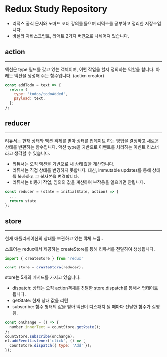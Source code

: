 # Redux Study Repository

- 리덕스 공식 문서와 노마드 코더 강의를 들으며 리덕스를 공부하고 정리한 저장소입니다.
- 바닐라 자바스크립트, 리액트 2가지 버전으로 나뉘어져 있습니다.

## action

---

액션은 type 필드를 갖고 있는 객체이며, 어떤 작업을 할지 정의하는 역할을 합니다.
아래는 액션을 생성해 주는 함수입니다. (action creator)

```js
const addTodo = text => {
  return {
    type: 'todos/todoAdded',
    payload: text,
  };
};
```

## reducer

---

리듀서는 현재 상태와 액션 객체를 받아 상태를 업데이트 하는 방법을 결정하고 새로운 상태를 반환하는 함수입니다. 액션 type을 기반으로 이벤트를 처리하는 이벤트 리스너라고 생각할 수 있습니다.

- 리듀서는 오직 액션을 기반으로 새 상태 값을 계산합니다.
- 리듀서는 직접 상태를 변경하지 못합니다. 대신, immutable updates를 통해 상태를 복사하고 그 복사본을 변경합니다.
- 리듀서는 비동기 작업, 임의의 값을 계산하여 부작용을 일으키면 안됩니다.

```js
const reducer = (state = initialState, action) => {
  ...
  return state
};
```

## store

---

현재 애플리케이션의 상태를 보관하고 있는 객체 느낌..

스토어는 redux에서 제공하는 createStore를 통해 리듀서를 전달하여 생성됩니다.

```js
import { createStore } from 'redux';

const store = createStore(reducer);
```

store는 5개의 메서드를 가지고 있습니다.

- dispatch: 상태는 오직 action객체를 전달한 store.dispatch를 통해서 업데이트 됩니다.
- getState: 현재 상태 값을 리턴
- subscribe: 함수 형태의 값을 받아 액션이 디스패치 될 때마다 전달한 함수가 실행됨.

```js
const onChange = () => {
  number.innerText = countStore.getState();
};
countStore.subscribe(onChange);
el.addEventListener('click', () => {
  countStore.dispatch({ type: 'Add' });
});
```
